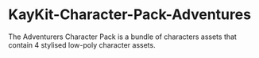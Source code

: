 # KayKit-Character-Pack-Adventures
The Adventurers Character Pack is a bundle of characters assets that contain 4 stylised low-poly character assets. 
